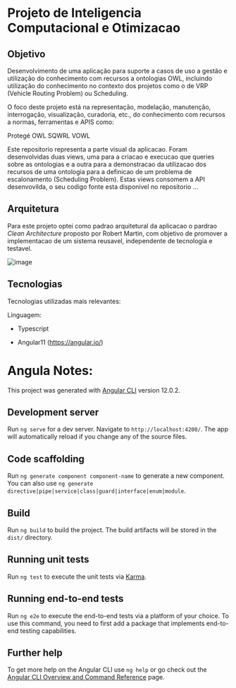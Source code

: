 # Projeto de Inteligencia Computacional e Otimizacao

## Objetivo

Desenvolvimento de uma aplicação para suporte a casos de uso a gestão e utilização do conhecimento com recursos a ontologias OWL,  incluindo utilização do conhecimento no contexto dos projetos como o de VRP (Vehicle Routing Problem) ou Scheduling.

O foco deste projeto está na representação, modelação, manutenção, interrogação, visualização, curadoria, etc., do conhecimento com recursos a normas, ferramentas e APIS como:

Protegé
OWL
SQWRL
VOWL

Este repositorio representa a parte visual da aplicacao. Foram desenvolvidas duas views, uma para a criacao e execucao que queries sobre as ontologias e a outra para a demonstracao da utilizacao dos recursos de uma ontologia para a definicao de um problema de escalonamento (Scheduling Problem). Estas views consomem a API desenvovilda, o seu codigo fonte esta disponivel no repositorio ...

## Arquitetura

Para este projeto optei como padrao arquitetural da aplicacao o pardrao _Clean Architecture_ proposto por Robert Martin, com objetivo de promover a implementacao de um sistema reusavel, independente de tecnologia e testavel.

![image](https://user-images.githubusercontent.com/33223967/122310876-d4189180-cf08-11eb-84ad-4ae572cc1d6c.png)

## Tecnologias 

Tecnologias utilizadas mais relevantes:

Linguagem: 

  - Typescript

- Angular11 (https://angular.io/)





# Angula Notes:

This project was generated with [Angular CLI](https://github.com/angular/angular-cli) version 12.0.2.

## Development server

Run `ng serve` for a dev server. Navigate to `http://localhost:4200/`. The app will automatically reload if you change any of the source files.

## Code scaffolding

Run `ng generate component component-name` to generate a new component. You can also use `ng generate directive|pipe|service|class|guard|interface|enum|module`.

## Build

Run `ng build` to build the project. The build artifacts will be stored in the `dist/` directory.

## Running unit tests

Run `ng test` to execute the unit tests via [Karma](https://karma-runner.github.io).

## Running end-to-end tests

Run `ng e2e` to execute the end-to-end tests via a platform of your choice. To use this command, you need to first add a package that implements end-to-end testing capabilities.

## Further help

To get more help on the Angular CLI use `ng help` or go check out the [Angular CLI Overview and Command Reference](https://angular.io/cli) page.
